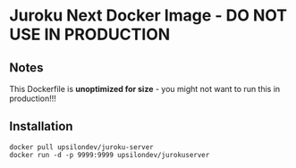 # Juroku Next Docker Image - DO NOT USE IN PRODUCTION

## Notes

This Dockerfile is **unoptimized for size** - you might not want to run this in production!!!

## Installation

```
docker pull upsilondev/juroku-server
docker run -d -p 9999:9999 upsilondev/jurokuserver
```